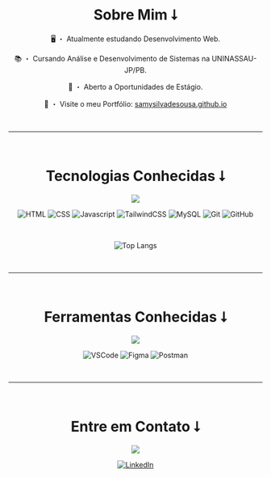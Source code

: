 <div align="center">
  
  # Sobre Mim ⭣

  🖥 ・ Atualmente estudando Desenvolvimento Web.

  📚 ・ Cursando Análise e Desenvolvimento de Sistemas na UNINASSAU-JP/PB.

  💼 ・ Aberto a Oportunidades de Estágio.

  🧩 ・ Visite o meu Portfólio: [samysilvadesousa.github.io](https://samysilvadesousa.github.io)

  <br><hr><br>

  # Tecnologias Conhecidas ⭣

  <img src="https://skillicons.dev/icons?i=html,css,javascript,tailwind,mysql,git,github" />

  ![HTML](https://badgen.net/badge/Label/HTML/E14E1D?icon=icon&label=)
  ![CSS](https://badgen.net/badge/Label/CSS/0277BD?icon=icon&label=)
  ![Javascript](https://badgen.net/badge/Label/Javascript/F0DB4F?icon=icon&label=)
  ![TailwindCSS](https://badgen.net/badge/Label/TailwindCSS/24BBBC?icon=icon&label=)
  ![MySQL](https://badgen.net/badge/Label/MySQL/242938?icon=icon&label=)
  ![Git](https://badgen.net/badge/Label/Git/F03C2E?icon=icon&label=)
  ![GitHub](https://badgen.net/badge/Label/GitHub/242938?icon=icon&label=)

  <br>

  ![Top Langs](https://github-readme-stats.vercel.app/api/top-langs/?username=samysilvadesousa&layout=compact&bg_color=0D1117&text_color=fff&border_radius=10&border_color=262B32&title_color=fff&locale=pt-br)

  <br><hr><br>

  # Ferramentas Conhecidas ⭣
  <img src="https://skillicons.dev/icons?i=vscode,figma,postman" />

  ![VSCode](https://badgen.net/badge/Label/VSCode/3C99D4?icon=icon&label=)
  ![Figma](https://badgen.net/badge/Label/Figma/A259FF?icon=icon&label=)
  ![Postman](https://badgen.net/badge/Label/Postman/FF6C37?icon=icon&label=)

  <br><hr><br>

  # Entre em Contato ⭣
  <img src="https://skillicons.dev/icons?i=linkedin" />

  [![LinkedIn](https://badgen.net/badge/Label/LinkedIn/0A66C2?icon=icon&label=)](https://www.linkedin.com/in/samysilvadesousa/)

</div>
